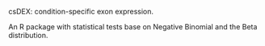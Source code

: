 csDEX: condition-specific exon expression.


An R package with statistical tests base on Negative Binomial and the Beta distribution.

